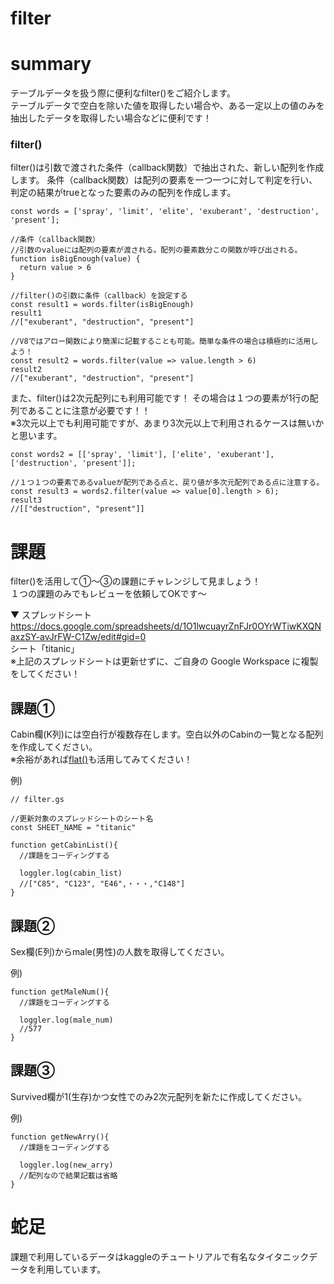 # filter

# summary

テーブルデータを扱う際に便利なfilter()をご紹介します。  
テーブルデータで空白を除いた値を取得したい場合や、ある一定以上の値のみを抽出したデータを取得したい場合などに便利です！

### filter()
filter()は引数で渡された条件（callback関数）で抽出された、新しい配列を作成します。
条件（callback関数）は配列の要素を一つ一つに対して判定を行い、判定の結果がtrueとなった要素のみの配列を作成します。

```
const words = ['spray', 'limit', 'elite', 'exuberant', 'destruction', 'present'];

//条件（callback関数）
//引数のvalueには配列の要素が渡される。配列の要素数分この関数が呼び出される。
function isBigEnough(value) {
  return value > 6
}

//filter()の引数に条件（callback）を設定する
const result1 = words.filter(isBigEnough)
result1
//["exuberant", "destruction", "present"]

//V8ではアロー関数により簡潔に記載することも可能。簡単な条件の場合は積極的に活用しよう！
const result2 = words.filter(value => value.length > 6)
result2
//["exuberant", "destruction", "present"]
```

また、filter()は2次元配列にも利用可能です！ その場合は１つの要素が1行の配列であることに注意が必要です！！  
※3次元以上でも利用可能ですが、あまり3次元以上で利用されるケースは無いかと思います。
```
const words2 = [['spray', 'limit'], ['elite', 'exuberant'], ['destruction', 'present']];

//１つ１つの要素であるvalueが配列である点と、戻り値が多次元配列である点に注意する。
const result3 = words2.filter(value => value[0].length > 6);
result3
//[["destruction", "present"]]
```

# 課題
filter()を活用して①〜③の課題にチャレンジして見ましょう！  
１つの課題のみでもレビューを依頼してOKです〜

▼ スプレッドシート  
https://docs.google.com/spreadsheets/d/1O1lwcuayrZnFJr0OYrWTiwKXQNaxzSY-avJrFW-C1Zw/edit#gid=0  
シート「titanic」  
※上記のスプレッドシートは更新せずに、ご自身の Google Workspace に複製をしてください！

## 課題①
Cabin欄(K列)には空白行が複数存在します。空白以外のCabinの一覧となる配列を作成してください。  
※余裕があれば[flat()](https://github.com/teamQA-github/QA-quest/tree/main/GAS/flat_indexOf)も活用してみてください！

例)
```
// filter.gs

//更新対象のスプレッドシートのシート名
const SHEET_NAME = "titanic"

function getCabinList(){
  //課題をコーディングする
  
  loggler.log(cabin_list)
  //["C85", "C123", "E46",・・・,"C148"]
}
```

## 課題②
Sex欄(E列)からmale(男性)の人数を取得してください。

例)
```
function getMaleNum(){
  //課題をコーディングする
  
  loggler.log(male_num)
  //577
}
```

## 課題③
Survived欄が1(生存)かつ女性でのみ2次元配列を新たに作成してください。

例)
```
function getNewArry(){
  //課題をコーディングする
  
  loggler.log(new_arry)
  //配列なので結果記載は省略
}
```

# 蛇足
課題で利用しているデータはkaggleのチュートリアルで有名なタイタニックデータを利用しています。
